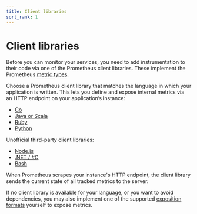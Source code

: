 ```yaml
---
title: Client libraries
sort_rank: 1
---
```


# Client libraries

Before you can monitor your services, you need to add instrumentation to their
code via one of the Prometheus client libraries. These implement the Prometheus
[metric types](/docs/concepts/metric_types/).

Choose a Prometheus client library that matches the language in which your
application is written. This lets you define and expose internal metrics via an
HTTP endpoint on your application’s instance:

* [Go](https://github.com/prometheus/client_golang)
* [Java or Scala](https://github.com/prometheus/client_java)
* [Ruby](https://github.com/prometheus/client_ruby)
* [Python](https://github.com/prometheus/client_python)

Unofficial third-party client libraries:

* [Node.js](https://github.com/StreamMachine/prometheus_client_nodejs)
* [.NET / #C](https://github.com/andrasm/prometheus-net)
* [Bash](https://github.com/aecolley/client_bash)

When Prometheus scrapes your instance's HTTP endpoint, the client library
sends the current state of all tracked metrics to the server.

If no client library is available for your language, or you want to avoid
dependencies, you may also implement one of the supported [exposition
formats](/docs/instrumenting/exposition_formats/) yourself to expose metrics.
